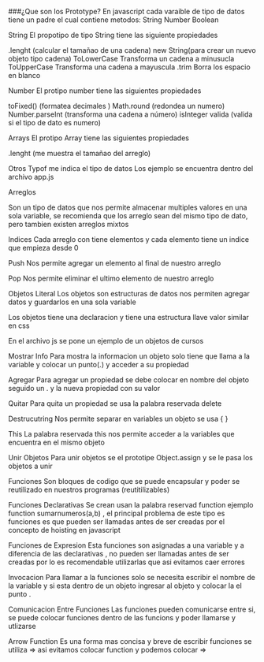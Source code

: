 ###¿Que son los Prototype?
En javascript cada varaible de tipo de datos tiene un padre el cual contiene metodos:
String
Number
Boolean

String
El propotipo de tipo String tiene las siguiente propiedades

.lenght (calcular el tamañao de una cadena)
new String(para crear un nuevo objeto tipo cadena)
ToLowerCase Transforma un cadena a minusucla
ToUpperCase Transforma una cadena a mayuscula
.trim Borra los espacio en blanco

Number
El protipo number tiene las siguientes propiedades


toFixed() (formatea decimales )
Math.round (redondea un numero)
Number.parseInt (transforma una cadena a número)
isInteger valida (valida si el tipo de dato es numero)

Arrays
El protipo Array tiene las siguientes propiedades


.lenght (me muestra el tamañao del arreglo)

Otros
Typof me indica el tipo de datos
Los ejemplo se encuentra dentro del archivo app.js

Arreglos

Son un tipo de datos que nos permite almacenar multiples valores en una sola variable, se recomienda que los arreglo sean del mismo tipo de dato, pero tambien existen arreglos mixtos

Indices
Cada arreglo con tiene elementos y cada elemento tiene un indice que empieza desde 0

Push
Nos permite agregar un elemento al final de nuestro arreglo

Pop
Nos permite eliminar el ultimo elemento de nuestro arreglo

Objetos Literal
Los objetos son estructuras de datos nos permiten agregar datos y guardarlos en una sola variable

Los objetos tiene una declaracion y tiene una estructura llave valor similar en css

En el archivo js se pone un ejemplo de un objetos de cursos

Mostrar Info
Para mostra la informacion un objeto solo tiene que llama a la variable y colocar un punto(.) y acceder a su propiedad

Agregar
Para agregar un propiedad se debe colocar en nombre del objeto seguido un . y la nueva propiedad con su valor

Quitar
Para quita un propiedad se usa la palabra reservada delete

Destrucutring
Nos permite separar en variables un objeto se usa { }

This
La palabra reservada this nos permite acceder a la variables que encuentra en el mismo objeto

Unir Objetos
Para unir objetos se el prototipe Object.assign y se le pasa los objetos a unir

Funciones
Son bloques de codigo que se puede encapsular y poder se reutilizado en nuestros programas (reutitilizables)

Funciones Declarativas
Se crean usan la palabra reservad function ejemplo function sumarnumeros(a,b) , el principal problema de este tipo es funciones es que pueden ser llamadas antes de ser creadas por el concepto de hoisting en javascript

Funciones de Expresion
Esta funciones son asignadas a una variable y a diferencia de las declarativas , no pueden ser llamadas antes de ser creadas por lo es recomendable utilizarlas que asi evitamos caer errores

Invocacion
Para llamar a la funciones solo se necesita escribir el nombre de la variable y si esta dentro de un objeto ingresar al objeto y colocar la el punto .

Comunicacion Entre Funciones
Las funciones pueden comunicarse entre si, se puede colocar funciones dentro de las funcions y poder llamarse y utlizarse

Arrow Function
Es una forma mas concisa y breve de escribir funciones se utiliza => asi evitamos colocar function y podemos colocar =>